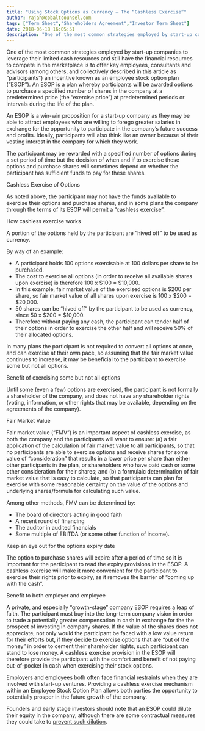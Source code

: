 ```yaml
---
title: "Using Stock Options as Currency – The “Cashless Exercise”"
author: rajah@cobaltcounsel.com
tags: ["Term Sheet","Shareholders Agreement","Investor Term Sheet"]
date: 2018-06-18 16:05:51
description: "One of the most common strategies employed by start-up companies to leverage their limited cash resources and still have the financial resources to compete in the marketplace is to offer key employ..."
---
```


 

One of the most common strategies employed by start-up companies to leverage their limited cash resources and still have the financial resources to compete in the marketplace is to offer key employees, consultants and advisors (among others, and collectively described in this article as “participants”) an incentive known as an employee stock option plan (“ESOP”).  An ESOP is a plan whereby participants will be awarded options to purchase a specified number of shares in the company at a predetermined price (the “exercise price”) at predetermined periods or intervals during the life of the plan.

An ESOP is a win-win proposition for a start-up company as they may be able to attract employees who are willing to forego greater salaries in exchange for the opportunity to participate in the company’s future success and profits.  Ideally, participants will also think like an owner because of their vesting interest in the company for which they work.

The participant may be rewarded with a specified number of options during a set period of time  but the decision of when and if to exercise these options and purchase shares will sometimes depend on whether the participant has sufficient funds to pay for these shares.

Cashless Exercise of Options

As noted above, the participant may not have the funds available to exercise their options and purchase shares, and in some plans the company through the terms of its ESOP will permit a “cashless exercise”.

How cashless exercise works

A portion of the options held by the participant are “hived off” to be used as currency.

By way of an example:

- A participant holds 100 options exercisable at 100 dollars per share to be purchased.
- The cost to exercise all options (in order to receive all available shares upon exercise) is therefore 100 x $100 = $10,000.
- In this example, fair market value of the exercised options is $200 per share, so fair market value of all shares upon exercise is 100 x $200 = $20,000.
- 50 shares can be “hived off” by the participant to be used as currency, since 50 x $200 = $10,000.
- Therefore without paying any cash, the participant can tender half of their options in order to exercise the other half and will receive 50% of their allocated options.

In many plans the participant is not required to convert all options at once, and can exercise at their own pace, so assuming that the fair market value continues to increase, it may be beneficial to the participant to exercise some but not all options.

Benefit of exercising some but not all options

Until some (even a few) options are exercised, the participant is not formally a shareholder of the company, and does not have any shareholder rights (voting, information, or other rights that may be available, depending on the agreements of the company).

Fair Market Value

Fair market value (“FMV”) is an important aspect of cashless exercise, as both the company and the participants will want to ensure:  (a) a fair application of the calculation of fair market value to all participants, so that no participants are able to exercise options and receive shares for some value of “consideration” that results in a lower price per share than either other participants in the plan, or shareholders who have paid cash or some other consideration for their shares; and (b) a formulaic determination of fair market value that is easy to calculate, so that participants can plan for exercise with some reasonable certainty on the value of the options and underlying shares/formula for calculating such value.

Among other methods, FMV can be determined by:

- The board of directors acting in good faith
- A recent round of financing
- The auditor in audited financials
- Some multiple of EBITDA (or some other function of income).

Keep an eye out for the options expiry date

The option to purchase shares will expire after a period of time so it is important for the participant to read the expiry provisions in the ESOP.  A cashless exercise will make it more convenient for the participant to exercise their rights prior to expiry, as it removes the barrier of “coming up with the cash”.

Benefit to both employer and employee

A private, and especially “growth-stage” company ESOP requires a leap of faith.  The participant must buy into the long-term company vision in order to trade a potentially greater compensation in cash in exchange for the the prospect of investing in company shares.  If the value of the shares does not appreciate, not only would the participant be faced with a low value return for their efforts but, if they decide to exercise options that are “out of the money” in order to cement their shareholder rights, such participant can stand to lose money. A cashless exercise provision in the ESOP will therefore provide the participant with the comfort and benefit of not paying out-of-pocket in cash when exercising their stock options.

Employers and employees both often face financial restraints when they are involved with start-up ventures. Providing a cashless exercise mechanism within an Employee Stock Option Plan allows both parties the opportunity to potentially prosper in the future growth of the company.

Founders and early stage investors should note that an ESOP could dilute their equity in the company, although there are some contractual measures they could take to [prevent such dilution](http://www.mondaq.com/cyprus/x/334806/Shareholders/Shareholder+Dilution+And+AntiDilution+Measures).

 
